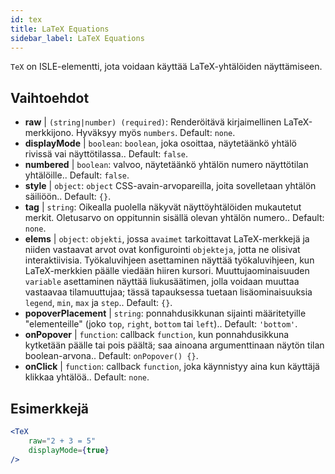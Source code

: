 ```yaml
---
id: tex
title: LaTeX Equations
sidebar_label: LaTeX Equations
---
```


`TeX` on ISLE-elementti, jota voidaan käyttää LaTeX-yhtälöiden näyttämiseen.

## Vaihtoehdot

* __raw__ | `(string|number) (required)`: Renderöitävä kirjaimellinen LaTeX-merkkijono. Hyväksyy myös `numbers`. Default: `none`.
* __displayMode__ | `boolean`: `boolean`, joka osoittaa, näytetäänkö yhtälö rivissä vai näyttötilassa.. Default: `false`.
* __numbered__ | `boolean`: valvoo, näytetäänkö yhtälön numero näyttötilan yhtälöille.. Default: `false`.
* __style__ | `object`: `object` CSS-avain-arvopareilla, joita sovelletaan yhtälön säiliöön.. Default: `{}`.
* __tag__ | `string`: Oikealla puolella näkyvät näyttöyhtälöiden mukautetut merkit. Oletusarvo on oppitunnin sisällä olevan yhtälön numero.. Default: `none`.
* __elems__ | `object`: `objekti`, jossa `avaimet` tarkoittavat LaTeX-merkkejä ja niiden vastaavat arvot ovat konfigurointi `objekteja`, jotta ne olisivat interaktiivisia. Työkaluvihjeen asettaminen näyttää työkaluvihjeen, kun LaTeX-merkkien päälle viedään hiiren kursori. Muuttujaominaisuuden `variable` asettaminen näyttää liukusäätimen, jolla voidaan muuttaa vastaavaa tilamuuttujaa; tässä tapauksessa tuetaan lisäominaisuuksia `legend`, `min`, `max` ja `step`.. Default: `{}`.
* __popoverPlacement__ | `string`: ponnahdusikkunan sijainti määritetyille "elementeille" (joko `top`, `right`, `bottom` tai `left`).. Default: `'bottom'`.
* __onPopover__ | `function`: callback `function`, kun ponnahdusikkuna kytketään päälle tai pois päältä; saa ainoana argumenttinaan näytön tilan boolean-arvona.. Default: `onPopover() {}`.
* __onClick__ | `function`: callback `function`, joka käynnistyy aina kun käyttäjä klikkaa yhtälöä.. Default: `none`.


## Esimerkkejä

```jsx live
<TeX
    raw="2 + 3 = 5"
    displayMode={true}
/>
```



